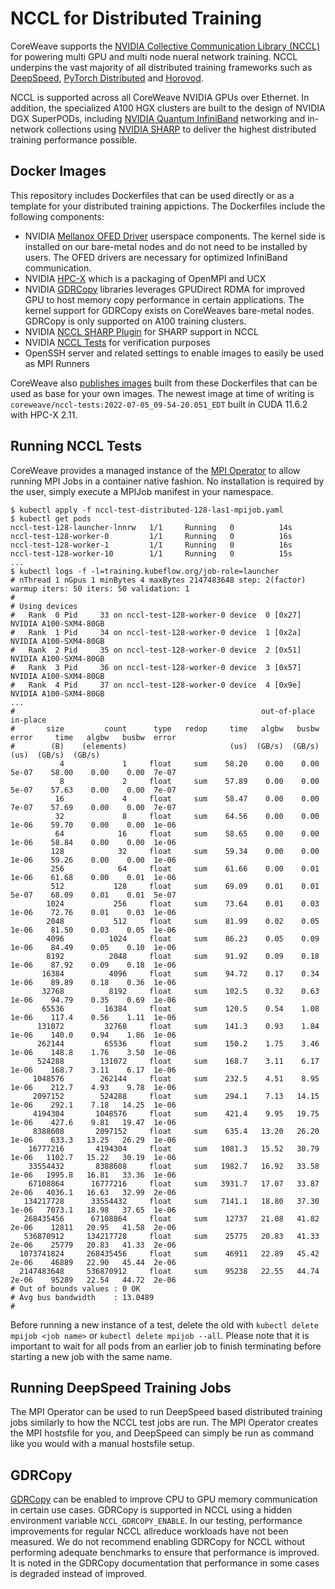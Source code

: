 # NCCL for Distributed Training

CoreWeave supports the [NVIDIA Collective Communication Library (NCCL)](https://developer.nvidia.com/nccl) for powering multi GPU and multi node nueral network training. NCCL underpins the vast majority of all distributed training frameworks such as [DeepSpeed](https://github.com/microsoft/DeepSpeed), [PyTorch Distributed](https://pytorch.org/tutorials/beginner/dist_overview.html) and [Horovod](https://horovod.readthedocs.io/en/stable/gpus_include.html).

NCCL is supported across all CoreWeave NVIDIA GPUs over Ethernet. In addition, the specialized A100 HGX clusters are built to the design of NVIDIA DGX SuperPODs, including [NVIDIA Quantum InfiniBand](https://www.nvidia.com/en-us/networking/quantum2/) networking and in-network collections using [NVIDIA SHARP](https://docs.nvidia.com/networking/display/SHARPv270/Introduction) to deliver the highest distributed training performance possible.

## Docker Images
This repository includes Dockerfiles that can be used directly or as a template for your distributed training appictions. The Dockerfiles include the following components:
- NVIDIA [Mellanox OFED Driver](https://network.nvidia.com/products/infiniband-drivers/linux/mlnx_ofed/) userspace components. The kernel side is installed on our bare-metal nodes and do not need to be installed by users. The OFED drivers are necessary for optimized InfiniBand communication.
- NVIDIA [HPC-X](https://developer.nvidia.com/networking/hpc-x) which is a packaging of OpenMPI and UCX
- NVIDIA [GDRCopy](https://developer.nvidia.com/gdrcopy) libraries leverages GPUDirect RDMA for improved GPU to host memory copy performance in certain applications. The kernel support for GDRCopy exists on CoreWeaves bare-metal nodes. GDRCopy is only supported on A100 training clusters.
- NVIDIA [NCCL SHARP Plugin](https://github.com/Mellanox/nccl-rdma-sharp-plugins) for SHARP support in NCCL
- NVIDIA [NCCL Tests](https://github.com/NVIDIA/nccl-tests) for verification purposes
- OpenSSH server and related settings to enable images to easily be used as MPI Runners

CoreWeave also [publishes images](https://hub.docker.com/r/coreweave/nccl-tests/tags) built from these Dockerfiles that can be used as base for your own images. The newest image at time of writing is `coreweave/nccl-tests:2022-07-05_09-54-20.051_EDT` built in CUDA 11.6.2 with HPC-X 2.11.

## Running NCCL Tests
CoreWeave provides a managed instance of the [MPI Operator](https://github.com/kubeflow/mpi-operator) to allow running MPI Jobs in a container native fashion. No installation is required by the user, simply execute a MPIJob manifest in your namespace.

```
$ kubectl apply -f nccl-test-distributed-128-las1-mpijob.yaml
$ kubectl get pods
nccl-test-128-launcher-lnnrw   1/1     Running   0          14s
nccl-test-128-worker-0         1/1     Running   0          16s
nccl-test-128-worker-1         1/1     Running   0          16s
nccl-test-128-worker-10        1/1     Running   0          15s
...
$ kubectl logs -f -l=training.kubeflow.org/job-role=launcher
# nThread 1 nGpus 1 minBytes 4 maxBytes 2147483648 step: 2(factor) warmup iters: 50 iters: 50 validation: 1 
#
# Using devices
#   Rank  0 Pid     33 on nccl-test-128-worker-0 device  0 [0x27] NVIDIA A100-SXM4-80GB
#   Rank  1 Pid     34 on nccl-test-128-worker-0 device  1 [0x2a] NVIDIA A100-SXM4-80GB
#   Rank  2 Pid     35 on nccl-test-128-worker-0 device  2 [0x51] NVIDIA A100-SXM4-80GB
#   Rank  3 Pid     36 on nccl-test-128-worker-0 device  3 [0x57] NVIDIA A100-SXM4-80GB
#   Rank  4 Pid     37 on nccl-test-128-worker-0 device  4 [0x9e] NVIDIA A100-SXM4-80GB
...
#                                                       out-of-place                       in-place          
#       size         count      type   redop     time   algbw   busbw  error     time   algbw   busbw  error
#        (B)    (elements)                       (us)  (GB/s)  (GB/s)            (us)  (GB/s)  (GB/s)       
           4             1     float     sum    58.20    0.00    0.00  5e-07    58.00    0.00    0.00  7e-07
           8             2     float     sum    57.89    0.00    0.00  5e-07    57.63    0.00    0.00  7e-07
          16             4     float     sum    58.47    0.00    0.00  7e-07    57.69    0.00    0.00  7e-07
          32             8     float     sum    64.56    0.00    0.00  1e-06    59.70    0.00    0.00  1e-06
          64            16     float     sum    58.65    0.00    0.00  1e-06    58.84    0.00    0.00  1e-06
         128            32     float     sum    59.34    0.00    0.00  1e-06    59.26    0.00    0.00  1e-06
         256            64     float     sum    61.66    0.00    0.01  1e-06    61.68    0.00    0.01  1e-06
         512           128     float     sum    69.09    0.01    0.01  5e-07    68.09    0.01    0.01  5e-07
        1024           256     float     sum    73.64    0.01    0.03  1e-06    72.76    0.01    0.03  1e-06
        2048           512     float     sum    81.99    0.02    0.05  1e-06    81.50    0.03    0.05  1e-06
        4096          1024     float     sum    86.23    0.05    0.09  1e-06    84.49    0.05    0.10  1e-06
        8192          2048     float     sum    91.92    0.09    0.18  1e-06    87.92    0.09    0.18  1e-06
       16384          4096     float     sum    94.72    0.17    0.34  1e-06    89.89    0.18    0.36  1e-06
       32768          8192     float     sum    102.5    0.32    0.63  1e-06    94.79    0.35    0.69  1e-06
       65536         16384     float     sum    120.5    0.54    1.08  1e-06    117.4    0.56    1.11  1e-06
      131072         32768     float     sum    141.3    0.93    1.84  1e-06    140.0    0.94    1.86  1e-06
      262144         65536     float     sum    150.2    1.75    3.46  1e-06    148.8    1.76    3.50  1e-06
      524288        131072     float     sum    168.7    3.11    6.17  1e-06    168.7    3.11    6.17  1e-06
     1048576        262144     float     sum    232.5    4.51    8.95  1e-06    212.7    4.93    9.78  1e-06
     2097152        524288     float     sum    294.1    7.13   14.15  1e-06    292.1    7.18   14.25  1e-06
     4194304       1048576     float     sum    421.4    9.95   19.75  1e-06    427.6    9.81   19.47  1e-06
     8388608       2097152     float     sum    635.4   13.20   26.20  1e-06    633.3   13.25   26.29  1e-06
    16777216       4194304     float     sum   1081.3   15.52   30.79  1e-06   1102.7   15.22   30.19  1e-06
    33554432       8388608     float     sum   1982.7   16.92   33.58  1e-06   1995.8   16.81   33.36  1e-06
    67108864      16777216     float     sum   3931.7   17.07   33.87  2e-06   4036.1   16.63   32.99  2e-06
   134217728      33554432     float     sum   7141.1   18.80   37.30  1e-06   7073.1   18.98   37.65  1e-06
   268435456      67108864     float     sum    12737   21.08   41.82  2e-06    12811   20.95   41.58  2e-06
   536870912     134217728     float     sum    25775   20.83   41.33  2e-06    25779   20.83   41.33  2e-06
  1073741824     268435456     float     sum    46911   22.89   45.42  2e-06    46889   22.90   45.44  2e-06
  2147483648     536870912     float     sum    95238   22.55   44.74  2e-06    95289   22.54   44.72  2e-06
# Out of bounds values : 0 OK
# Avg bus bandwidth    : 13.0489 
#
```

Before running a new instance of a test, delete the old with `kubectl delete mpijob <job name>` or `kubectl delete mpijob --all`. Please note that it is important to wait for all pods from an earlier job to finish terminating before starting a new job with the same name.

## Running DeepSpeed Training Jobs
The MPI Operator can be used to run DeepSpeed based distributed training jobs similarly to how the NCCL test jobs are run. The MPI Operator creates the MPI hostsfile for you, and DeepSpeed can simply be run as command like you would with a manual hostsfile setup.

## GDRCopy
[GDRCopy](https://developer.nvidia.com/gdrcopy) can be enabled to improve CPU to GPU memory communication in certain use cases. GDRCopy is supported in NCCL using a hidden environment variable `NCCL_GDRCOPY_ENABLE`. In our testing, performance improvements for regular NCCL allreduce workloads have not been measured. We do not recommend enabling GDRCopy for NCCL without performing adequate benchmarks to ensure that performance is improved. It is noted in the GDRCopy documentation that performance in some cases is degraded instead of improved.

